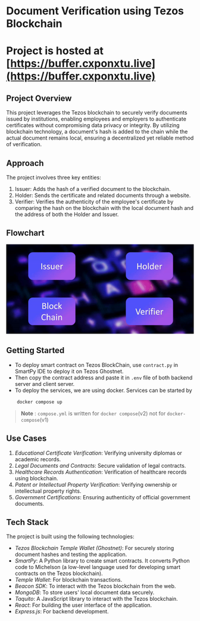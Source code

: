 # Document Verification using Tezos Blockchain
# Project is hosted at [https://buffer.cxponxtu.live](https://buffer.cxponxtu.live)
## Project Overview

This project leverages the Tezos blockchain to securely verify documents issued by institutions, enabling employees and employers to authenticate certificates without compromising data privacy or integrity. By utilizing blockchain technology, a document's hash is added to the chain while the actual document remains local, ensuring a decentralized yet reliable method of verification.

## Approach

The project involves three key entities:

1. Issuer: Adds the hash of a verified document to the blockchain.
2. Holder: Sends the certificate and related documents through a website.
3. Verifier: Verifies the authenticity of the employee's certificate by comparing the hash on the blockchain with the local document hash and the address of both the Holder and Issuer.

## Flowchart

![image](sample/flow.gif)

## Getting Started

- To deploy smart contract on Tezos BlockChain, use `contract.py` in SmartPy IDE to deploy it on Tezos Ghostnet.
- Then copy the contract address and paste it in `.env` file of both backend server and client server.
- To deploy the services, we are using docker. Services can be started by
```sh
    docker compose up
```

> __Note__ : `compose.yml` is written for `docker compose`(v2) not for `docker-compose`(v1)


## Use Cases

1. *Educational Certificate Verification*: Verifying university diplomas or academic records.
2. *Legal Documents and Contracts*: Secure validation of legal contracts.
3. *Healthcare Records Authentication*: Verification of healthcare records using blockchain.
4. *Patent or Intellectual Property Verification*: Verifying ownership or intellectual property rights.
5. *Government Certifications*: Ensuring authenticity of official government documents.

## Tech Stack

The project is built using the following technologies:

- *Tezos Blockchain Temple Wallet (Ghostnet)*: For securely storing document hashes and testing the application.
- *SmartPy*: A Python library to create smart contracts. It converts Python code to Michelson (a low-level language used for developing smart contracts on the Tezos blockchain).
- *Temple Wallet*: For blockchain transactions.
- *Beacon SDK*: To interact with the Tezos blockchain from the web.
- *MongoDB*: To store users' local document data securely.
- *Taquito*: A JavaScript library to interact with the Tezos blockchain.
- *React*: For building the user interface of the application.
- *Express.js*: For backend development.


